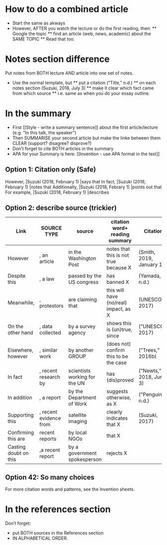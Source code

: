 # How to do a combined article

* Start the same as akways
* However, AFTER you watch the lecture or do the first reading, then:
** Google the topic
** find an article (web, news, academic) about the SAME TOPIC
** Read that too.

# Notes section difference
Put notes from BOTH lecture AND article into one set of notes.
* Use the normal template, but
** put a citation (“Title,” n.d.)
** on each notes section (Suzuki, 2018, July 3)
** make it clear which fact came from which source
** i.e. same as when you do your essay outline.

# In the summary
* First [[Style - write a summary sentence]] about the first article/lecture (e.g. "In this talk, the speaker”)
* Then SUMMARISE your second article but make the linke between them CLEAR (support? disagree? disprove?)
* Don't forget to cite BOTH articles in the summary
* APA for your Summary is here: [[Invention - use APA format in the text]]


## Option 1: Citation only (Safe)

However, 		|Suzuki (2018, February 1) 	|says that
In fact, 		|Suzuki (2018, February 1) 	|notes that
Additionally, 	|Suzuki (2018, Febrary 1) 	|points out that
For example, 	|Suzuki (2018, February 1) 	|describes


## Option 2: describe source (trickier)

Link 				|SOURCE TYPE 			|source  					|citation word+ reading summary 		|Citation
--------------------|---------------		|---------------------------|---------------------------------------|---------------
However 			|, an article 			|in the Washington Post 	|notes that this is not true because X	|(Smith, 2019, January 1)
Despite this 		|, a law 				|passed by the US congress 	|has banned X 							|(Yamada, n.d.)
Meanwhile, 			|, protestors 			|are claiming that  		|this will have (no/real) impact, as X  |(UNESCO, 2017)
On the other hand 	|, data collected  		|by a survey agency 		|shows this is (un)true, since 			|("UNESCO," 2017)
Elsewhere, however 	|, similar work 		|by another GROUP 			|(does not) confirm this to be the case	|("Trees," 2016b)
In fact 		  	|, recent research by 	|scientists working for the UN|has (dis)proved 						|("Newts," 2018, June 3)
In addition			|, a report 			|by the Department of Work	|suggests otherwise, as X				|("Penguins," n.d.)
Supporting this 	|, recent evidence from |satellite imaging 			|clearly indicates that X 				|(Suzuki, 2017)
Confirming this are |recent reports  		|by local NGOs 				|that X 								|
Casting doubt on this|,a recent report 		|by a government spokesperson|rejects X 							|

## Option 42: So many choices
For more citation words and patterns, see the Invention sheets.


# In the references section
Don’t forget:
* put BOTH sources in the References section
* IN ALPHABETICAL ORDER.